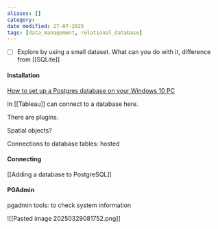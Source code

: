 ```yaml
---
aliases: []
category: 
date modified: 27-07-2025
tags: [data_management, relational_database]
---
```

- [ ] Explore by using a small dataset. What can you do with it, difference from [[SQLite]]
#### Installation
[How to set up a Postgres database on your Windows 10 PC](https://www.youtube.com/watch?v=4J0V3AaiOns)

In [[Tableau]] can connect to a database here.

There are plugins.

Spatial objects?

Connections to database tables: hosted

#### Connecting

[[Adding a database to PostgreSQL]]

#### PGAdmin
pgadmin tools: to check system information

![[Pasted image 20250329081752.png]]